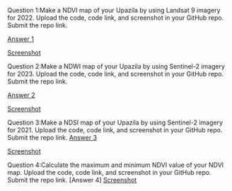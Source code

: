 Question 1:Make a NDVI map of your Upazila by using Landsat 9 imagery for 2022. Upload the code, code link, and screenshot in your GitHub repo. Submit the repo link.

[Answer 1](https://code.earthengine.google.com/6c1a726d779f99780279ba3ea789e90c)

[Screenshot](https://github.com/Anamikachow56/Assignment-11--Indices-calculation-from-imagery/blob/c836d9fb80d30c3c836d85ed5c656811ecc20d39/NDVI.png)


Question 2:Make a NDWI map of your Upazila by using Sentinel-2 imagery for 2023. Upload the code, code link, and screenshot in your GitHub repo. Submit the repo link.

[Answer 2](https://code.earthengine.google.com/42340a17bbe1acb41e195e24b1edec0e)

[Screenshot]()

Question 3:Make a NDSI map of your Upazila by using Sentinel-2 imagery for 2021. Upload the code, code link, and screenshot in your GitHub repo. Submit the repo link.
[Answer 3](https://code.earthengine.google.com/8f90fea27c86273b5bdb9cdc53a0d55e)


[Screenshot]()

Question 4:Calculate the maximum and minimum NDVI value of your NDVI map. Upload the code, code link, and screenshot in your GitHub repo. Submit the repo link.
[Answer 4]
[Screenshot]()
